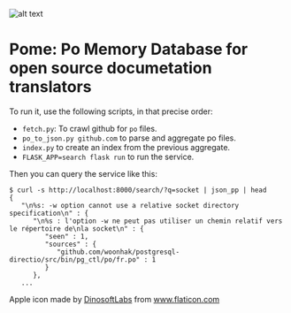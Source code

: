 ![alt text](https://github.com/JulienPalard/tuw/blob/master/assets/logo/logo.png?raw=true)

# Pome: Po Memory Database for open source documetation translators

To run it, use the following scripts, in that precise order:

- `fetch.py`: To crawl github for `po` files.
- `po_to_json.py github.com` to parse and aggregate po files.
- `index.py` to create an index from the previous aggregate.
- `FLASK_APP=search flask run` to run the service.

Then you can query the service like this:

```
$ curl -s http://localhost:8000/search/?q=socket | json_pp | head
{
   "\n%s: -w option cannot use a relative socket directory specification\n" : {
      "\n%s : l'option -w ne peut pas utiliser un chemin relatif vers le répertoire de\nla socket\n" : {
         "seen" : 1,
         "sources" : {
            "github.com/woonhak/postgresql-directio/src/bin/pg_ctl/po/fr.po" : 1
         }
      },
   ...
```


Apple icon made by <a href="https://www.flaticon.com/free-icon/apple_3616363?term=apple&page=1&position=27" title="DinosoftLabs">DinosoftLabs</a> from <a href="https://www.flaticon.com/" title="Flaticon"> www.flaticon.com</a>